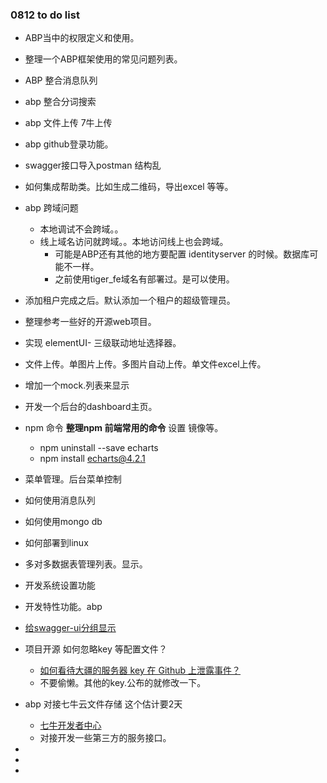 ###

### 0812 to do list

- ABP当中的权限定义和使用。

- 整理一个ABP框架使用的常见问题列表。

- ABP 整合消息队列

- abp 整合分词搜索

- abp 文件上传 7牛上传

- abp github登录功能。

- swagger接口导入postman 结构乱

- 如何集成帮助类。比如生成二维码，导出excel 等等。

- abp 跨域问题

  - 本地调试不会跨域。。
  - 线上域名访问就跨域。。本地访问线上也会跨域。
    - 可能是ABP还有其他的地方要配置 identityserver 的时候。数据库可能不一样。
    - 之前使用tiger_fe域名有部署过。是可以使用。

- 添加租户完成之后。默认添加一个租户的超级管理员。

- 整理参考一些好的开源web项目。

- 实现 elementUI- 三级联动地址选择器。

- 文件上传。单图片上传。多图片自动上传。单文件excel上传。

- 增加一个mock.列表来显示

- 开发一个后台的dashboard主页。

- npm 命令  **整理npm 前端常用的命令** 设置 镜像等。
  - npm uninstall --save echarts
  - npm install echarts@4.2.1
  
- 菜单管理。后台菜单控制

- 如何使用消息队列 

- 如何使用mongo db 

- 如何部署到linux 

- 多对多数据表管理列表。显示。

- 开发系统设置功能

- 开发特性功能。abp

- [给swagger-ui分组显示](https://mp.weixin.qq.com/s/cNB469s18plbCLbHxL1QUA)

- 项目开源 如何忽略key 等配置文件？

  - [如何看待大疆的服务器 key 在 Github 上泄露事件？](https://www.zhihu.com/question/68495272)
  - 不要偷懒。其他的key.公布的就修改一下。

- abp 对接七牛云文件存储 这个估计要2天

  - [七牛开发者中心](https://developer.qiniu.com/kodo)
  - 对接开发一些第三方的服务接口。

  





- 

  - 





- 

